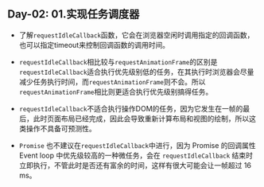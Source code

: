 Day-02: 01.实现任务调度器
---

- 了解`requestIdleCallback`函数，它会在浏览器空闲时调用指定的回调函数，也可以指定timeout来控制回调函数的调用时间。

- `requestIdleCallback`相比较与`requestAnimationFrame`的区别是`requestIdleCallback`适合执行优先级别低的任务，在其执行时浏览器会尽量减少任务执行时间，而`requestAnimationFrame`则不会。所以`requestAnimationFrame`相比则更适合执行优先级别搞得任务。

- `requestIdleCallback`不适合执行操作DOM的任务，因为它发生在一帧的最后，此时页面布局已经完成，因此会导致重新计算布局和视图的绘制，所以这类操作不具备可预测性。

- `Promise` 也不建议在`requestIdleCallback`中进行，因为 Promise 的回调属性 Event loop 中优先级较高的一种微任务，会在 `requestIdleCallback` 结束时立即执行，不管此时是否还有富余的时间，这样有很大可能会让一帧超过 16 ms。

